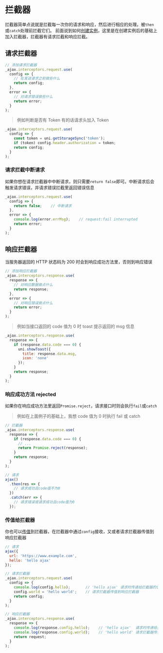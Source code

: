 # 拦截器

拦截器简单点说就是拦截每一次你的请求和响应，然后进行相应的处理。被`then`或`catch`处理前拦截它们。
前面说到如何[创建实例](/instance.html#创建实例)，这里是在创建实例后的基础上加入拦截器，拦截器有请求拦截和响应拦截。

## 请求拦截器

```JavaScript
// 添加请求拦截器
_ajax.interceptors.request.use(
  config => {
    // 在发送请求之前做些什么
    return config;
  },
  error => {
    // 对请求错误做些什么
    return error;
  }
);
```

> 例如判断是否有 Token 有的话请求头加入 Token

```JavaScript
_ajax.interceptors.request.use(
  config => {
    const token = uni.getStorageSync('token');
    if (token) config.header.authorization = token;
    return config;
  }
);
```

### 请求拦截中断请求

如果你想在请求拦截器中中断请求，则只需要`return false`即可。中断请求后会触发请求错误，并请求错误拦截里返回错误信息

```JavaScript
_ajax.interceptors.request.use(
  config => {
    return false;    // 中断请求
  },
  error => {
    console.log(error.errMsg);    // request:fail interrupted
    return error;
  }
);
```

## 响应拦截器

当服务器返回的 HTTP 状态码为 200 时会到响应成功方法里，否则到响应错误

```JavaScript
// 添加响应拦截器
_ajax.interceptors.response.use(
  response => {
    // 对响应数据做点什么
    return response;
  },
  error => {
    // 对响应错误做点什么
    return error;
  }
);
```

> 例如当接口返回的 code 值为 0 时 toast 提示返回的 msg 信息

```JavaScript
_ajax.interceptors.response.use(
  response => {
    if (response.data.code === 0) {
      uni.showToast({
        title: response.data.msg,
        icon: 'none'
      });
    }
    return response;
  }
);
```

### 响应成功方法 rejected

如果你在响应成功方法里返回`Promise.reject`，请求接口时则会执行`fail`或`catch`

> 例如在上面例子的基础上，我想 code 值为 0 时执行 fail 或 catch

```JavaScript
// 拦截器
_ajax.interceptors.response.use(
  response => {
    if (response.data.code === 0) {
      // ...
      return Promise.reject(response);
    }
    return response;
  }
);

// 请求
ajax()
  .then(res => {
    // 请求成功且code值不为0
  })
  .catch(err => {
    // 请求错误或请求成功且code值为0
  });
```

### 传值给拦截器

你也可以[传值](/usage.html#参数)到拦截器，在拦截器中通过`config`接收，又或者请求拦截器传值到响应拦截器

```JavaScript
// 请求
ajax({
  url: 'https://www.example.com',
  hello: 'hello ajax'
});

// 请求拦截器
_ajax.interceptors.request.use(
  config => {
    console.log(config.hello);       // 'hello ajax' 请求时传递给拦截器的值
    config.world = 'hello world';    // 请求拦截器传值到响应拦截器
    return config;
  }
);

// 响应拦截器
_ajax.interceptors.response.use(
  response => {
    console.log(response.config.hello);    // 'hello ajax'  请求时传递给拦截器的值
    console.log(response.config.world);    // 'hello world' 请求拦截器传到响应拦截器的值
    return request;
  }
);
```
